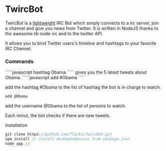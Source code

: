 TwircBot
==========

TwircBot is a <u>lightweight</u> IRC Bot which simply connects to a irc server, join a channel and give you news from Twitter.
It is written in NodeJS thanks to the awesome lib node-irc and to the twitter API.

It allows you to bind Twitter users's timeline and hashtags to your favorite IRC Channel.

<h3>Commands</h3>
`````javascript
hashtag Obama
`````
gives you the 5 latest tweets about Obama.
`````javascript
add #Obama
`````
 

add the hashtag #Obama to the list of hashtag the bot is in charge to watch.
`````javascript
add @Obama
`````
add the username @Obama to the list of persons to watch.

Each minut, the bot checks if there are new tweets.

Installation 
`````javascript
git clone https://github.com/flocks/TwircBot.git
npm install // install devDependencies from package.json
node app.js 
`````
